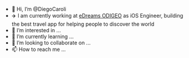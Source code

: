 - 👋 Hi, I’m @DiegoCaroli
- ✈️ I am currently working at [eDreams ODIGEO](https://www.edreamsodigeo.com) as iOS Engineer, building the best travel app for helping people to discover the world
- 👀 I’m interested in ...
- 🌱 I’m currently learning ...
- 💞️ I’m looking to collaborate on ...
- 📫 How to reach me ...


<!---
DiegoCaroli/DiegoCaroli is a ✨ special ✨ repository because its `README.md` (this file) appears on your GitHub profile.
You can click the Preview link to take a look at your changes.
--->
